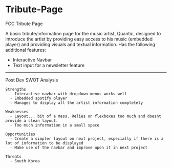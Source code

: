 # Tribute-Page
FCC Tribute Page

A basic tribute/information page for the music artist, Quantic, designed to introduce the artist by providing easy access to his music (embedded player) and providing visuals and textual information. Has the following additional features:

  - Interactive Navbar
  - Text input for a newsletter feature
  
_______________________________________________________

Post Dev SWOT Analysis

    Strengths
      - Interactive navbar with dropdown menus works well
      - Embedded spotify player
      - Manages to display all the artist information completely
      
    Weaknesses
      - Layout... bit of a mess. Relies on flexboxes too much and doesnt provide a clean layout.
      - Too much information in a small space
    
    Opportunities
      - Create a simpler layout on next project, especially if there is a lot of information to be displayed
      - Make use of the navbar and improve upon it in next project
      
    Threats
      - South Korea
 
